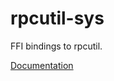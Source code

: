 # rpcutil-sys #
FFI bindings to rpcutil.

[Documentation](https://retep998.github.io/doc/rpcutil-sys/)

